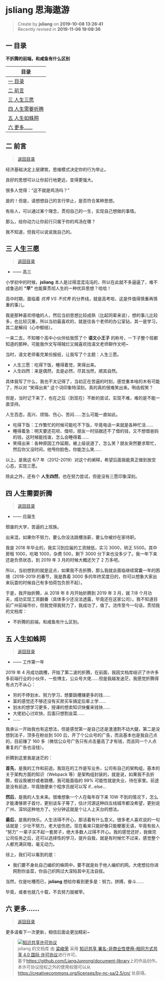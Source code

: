 jsliang 思海遨游
===

> Create by **jsliang** on **2019-10-08 13:26:41**  
> Recently revised in **2019-11-06 19:08:36**

## <a name="chapter-one" id="chapter-one">一 目录</a>

**不折腾的前端，和咸鱼有什么区别**

| 目录 |
| --- | 
| [一 目录](#chapter-one) | 
| <a name="catalog-chapter-two" id="catalog-chapter-two"></a>[二 前言](#chapter-two) |
| <a name="catalog-chapter-three" id="catalog-chapter-three"></a>[三 人生三愿](#chapter-three) |
| <a name="catalog-chapter-four" id="catalog-chapter-four"></a>[四 人生需要折腾](#chapter-four) |
| <a name="catalog-chapter-five" id="catalog-chapter-five"></a>[五 人生如蛛网](#chapter-five) |
| <a name="catalog-chapter-six" id="catalog-chapter-six"></a>[六 更多……](#chapter-six) |

## <a name="chapter-two" id="chapter-two">二 前言</a>

> [返回目录](#chapter-one)

经济基础决定上层建筑，思维模式决定你的行为举止。

良好的思想可以让你前行地更远，变得更强大。

很多人觉得：“这不就是鸡汤吗？”

是的！但是，请想想自己的言行举止，是否符合某种思想。

有些人，可以通过某个理念，贯彻自己的一生，实现自己想做的事情。

那么，给你动力让你前行只属于你的鸡汤在哪？

我不知道，但我可以说说我自己的。

## <a name="chapter-three" id="chapter-three">三 人生三愿</a>

> [返回目录](#chapter-one)

* —— 高三

小学初中的时候，**jsliang** 本人是过得混混沌沌的，所以在此就不多逼逼了，难不成鲁迅的 **“早”** 也能算贯彻人生的一种优异思想？哈哈！

高中时期，面临着 *优秀 VS 不优秀* 的分界线，就是高考啦，这是件值得慎重再慎重的事儿。

我是那种喜欢唠嗑的人，然后当初思想比较成熟（比起同辈来说），想的事儿比较多，也比较沉重，所以当初最喜欢的，就是往各个老师的办公室钻，其一是学习，其二是解闷（心中郁结）。

一来二去，不知哪个高中小伙伴给我惯了个 **语文小王子** 的称号，一下子整个班都知道的那种，可能我作文写得贼烂又贼喜欢找语文老师聊作文吧~

当时，语文老师看完某份报纸，让我写了个主题：人生三愿。

* 人生三愿：吃得下饭，睡得着觉，笑得出来。
* 人生四然：来是偶然，去是必然，尽其当然，顺其自然。

具体我写了什么，我也不太记得了，当初正在苦逼的时刻，感觉重本啥的木有可能了，所以对 “笑得出来” 这个词印象特深刻，真的真的很难笑出来。咧齿假笑？

但是，当时记下来了，也在之后（到现在）不断的尝试，实现不难，难的是不能一直坚持。

人生百态，高兴、烦恼、伤心、苦闷……怎么可能一直如此。

* 吃得下饭：工作繁忙的时候可能吃不下饭，毕竟电话一来就是各种忙活……
* 睡得着急：明天要还花呗、借呗，朋友一时拮据还不了借的钱，又不想借爸妈的钱，这时候能找谁，怎么会睡得着……
* 笑得出来：各种原因工作延期，被上级说道了，怎么笑？朋友突然要求帮忙，然后你又没时间，他甩你脸色，你能怎么笑……

以上。是我这 6/7 年（2012-2019）对这个的阐释，希望后面我能真正做到放空心态，实现三愿。

除此之外，还有个 **人生四然**，也在努力尝试，但是没有三愿印象深刻。

## <a name="chapter-four" id="chapter-four">四 人生需要折腾</a>

> [返回目录](#chapter-one)

* —— 应届生

颓废的大学，苦逼的上班族。

出来混，如果你不努力，要么你没法跳槽涨薪，要么你被炒在家待职。

我是 2018 年毕业的，我实习到应届的工资贼低，实习 3000，转正 5500。其中房租 1000，吃喝 1000，杂费 500，剩下 3000 分下来也没多少了。我一年下来还是负债状态，到 2019 年 3 月的时候大概还欠了 2 万多吧。

所以，当初想到的就是这点，如果我不去折腾，那么我就会面临继续窝囊一年的困境（2018-2019 的春节，我是靠着 3000 多的年终奖度日的，你可以想象大家出来玩耍的时候自己有多怕荷包负担不起）。

于是，我开始折腾，从 2018 年 8 月开始折腾到 2019 年 3 月，就 7/8 个月功夫，成功实现工资翻番（具体多少还没法透露，毕竟还在这家公司）。我不知道目前广州前端市价，但我觉得我努力了，我成功了，值了。流传至今一句话，贯彻我的文档库：

* 不折腾的前端，和咸鱼有什么区别。

## <a name="chapter-five" id="chapter-five">五 人生如蛛网</a>

> [返回目录](#chapter-one)

* —— 工作第一年

2019 年 4 月成功跳槽，开始了第二波的折腾，在前面，我因文档库结识了许许多多前端行业的小伙伴，一些博主，公众号大佬……但是我越发迷茫，我感觉折腾得有点力不从心：

* 穷的不停划水、努力学习，想要跳槽赚更多的钱……
* 富的感觉还不够还没有买房买车搞定后辈上学……
* 划水的想学习更多，授课的想卖知识快餐来钱快……
* 大佬初心讨欢快，后面只想割韭菜……
* ……

我承认一开始我也有这想法，但是感觉第一是自己还是渣渣割不动大腿，第二是没想到法子，顶多在粉丝到 500 后，开了个公众号的广告，而且基本也是我自己点的，目前赚了 160 多（微信公众号广告只有点击量高了才有钱，而且同一个人点重复的广告也没钱）。

折腾到这里我是迷茫的：

**首先**，是我的工作和前途。我现在的工作是写业务，公司有自己的架构组，基本的关于架构方面的知识（Webpack 等）是架构组封装的，就是说，如果我不去折腾，假设我被炒或者跳槽，我可能面临的 99% 可能性就是失业，待在家里。前途是没有前途，毕竟随便来个程序员就可以写 if...else...

**然后**，是我的人生未来。很难想象一个人在每年存下来 10W 不到的情况下，怎么才能凑够房子首付，更别谈车子等了，估计河源这种四五线城市都没希望，更别说广州、深圳这种地方了。分分钟这就是个让人上天台的想法。

**最后**，是我的快乐。人生活得不开心，那活着有什么意义。很多老人喜欢说的一句话就是：少壮不努力，老大徒伤悲。现在看来只能好像只能梗塞无语，毕竟有些人 “努力” 一辈子买不起一套房子，绝大多数人过得不开心。我的感觉还好，我做完公司任务之后，还可以选择性的学习，提升自我，就是有时候忙不过来，感觉整个人都充满灰暗，毫无动力。

综上，我们可以看到的是：

* 我们要不身处自己编织的蛛网中，要不就是处于他人编织的网。大佬想拉你进网割你韭菜，你自己织网过大深陷其中无法自拔。

当然，仅是吐槽而已，**jsliang** 想给你看到更多是：努力，拼搏，奋斗……

毕竟，或者也就几十载，不去努力就被宰。

## <a name="chapter-six" id="chapter-six">六 更多……</a>

> [返回目录](#chapter-one)

更多请看下一次更新，相信后面会更加精彩~

> <a rel="license" href="http://creativecommons.org/licenses/by-nc-sa/4.0/"><img alt="知识共享许可协议" style="border-width:0" src="https://i.creativecommons.org/l/by-nc-sa/4.0/88x31.png" /></a><br /><span xmlns:dct="http://purl.org/dc/terms/" property="dct:title">jsliang 的文档库</span> 由 <a xmlns:cc="http://creativecommons.org/ns#" href="https://github.com/LiangJunrong/document-library" property="cc:attributionName" rel="cc:attributionURL">梁峻荣</a> 采用 <a rel="license" href="http://creativecommons.org/licenses/by-nc-sa/4.0/">知识共享 署名-非商业性使用-相同方式共享 4.0 国际 许可协议</a>进行许可。<br />基于<a xmlns:dct="http://purl.org/dc/terms/" href="https://github.com/LiangJunrong/document-library" rel="dct:source">https://github.com/LiangJunrong/document-library</a>上的作品创作。<br />本许可协议授权之外的使用权限可以从 <a xmlns:cc="http://creativecommons.org/ns#" href="https://creativecommons.org/licenses/by-nc-sa/2.5/cn/" rel="cc:morePermissions">https://creativecommons.org/licenses/by-nc-sa/2.5/cn/</a> 处获得。